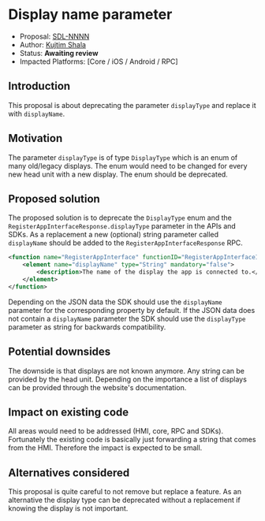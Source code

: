 # Display name parameter

* Proposal: [SDL-NNNN](NNNN-display-name-parameter.md)
* Author: [Kujtim Shala](https://github.com/kshala-ford)
* Status: **Awaiting review**
* Impacted Platforms: [Core / iOS / Android / RPC]

## Introduction

This proposal is about deprecating the parameter `displayType` and replace it with `displayName`.

## Motivation

The parameter `displayType` is of type `DisplayType` which is an enum of many old/legacy displays. The enum would need to be changed for every new head unit with a new display. The enum should be deprecated.

## Proposed solution

The proposed solution is to deprecate the `DisplayType` enum and the `RegisterAppInterfaceResponse.displayType` parameter in the APIs and SDKs. As a replacement a new (optional) string parameter called `displayName` should be added to the `RegisterAppInterfaceResponse` RPC.

```xml
<function name="RegisterAppInterface" functionID="RegisterAppInterfaceID" messagetype="response">
    <element name="displayName" type="String" mandatory="false">
        <description>The name of the display the app is connected to.</description>
    </element>
</function>
```

Depending on the JSON data the SDK should use the `displayName` parameter for the corresponding property by default. If the JSON data does not contain a `displayName` parameter the SDK should use the `displayType` parameter as string for backwards compatibility.

## Potential downsides

The downside is that displays are not known anymore. Any string can be provided by the head unit. Depending on the importance a list of displays can be provided through the website's documentation.

## Impact on existing code

All areas would need to be addressed (HMI, core, RPC and SDKs). Fortunately the existing code is basically just forwarding a string that comes from the HMI. Therefore the impact is expected to be small.

## Alternatives considered

This proposal is quite careful to not remove but replace a feature. As an alternative the display type can be deprecated without a replacement if knowing the display is not important.
